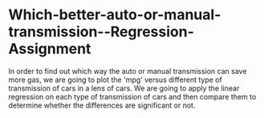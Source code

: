 # Which-better-auto-or-manual-transmission--Regression-Assignment
In order to find out which way the auto or manual transmission can save more gas, we are going to plot the 'mpg' versus different type of transmission of cars in a lens of cars. We are going to apply the linear regression on each type of transmission of cars and then compare them to determine whether the differences are significant or not.
